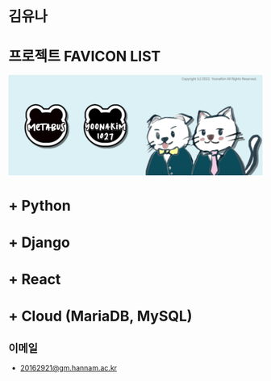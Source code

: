 # 김유나

# 프로젝트 FAVICON LIST
![](https://github.com/yoonakim1027/yoonakim1027/blob/main/assets/main09(1).png?raw=true)



# + Python
# + Django
# + React
# + Cloud (MariaDB, MySQL)

## 이메일

+ 20162921@gm.hannam.ac.kr
